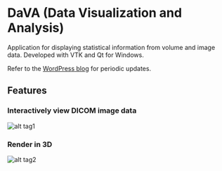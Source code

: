 # DaVA (Data Visualization and Analysis)
Application for displaying statistical information from volume and image data. Developed with VTK and Qt for Windows. 

Refer to the [WordPress blog](https://heelstats.wordpress.com/) for periodic updates.

## Features
### Interactively view DICOM image data
![alt tag1](https://github.com/jperdomo23/HeelStats/blob/master/Screenshots/DICOM_Slider.PNG)

### Render in 3D
![alt tag2](https://github.com/jperdomo23/HeelStats/blob/master/Screenshots/Vol_1.PNG)
